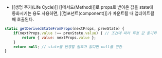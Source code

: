 - [[생명 주기(Life Cycle)]] [[메서드(Method)]]로 props로 받아온 값을 state에 동화시키는 용도 사용하면, [[컴포넌트(component)]]가 마운트될 때 업데이트될 때 호출된다.

```js
static getDerivedStateFromProps(nextProps, prevState) {
	if(nextProps.value !== prevState.value) { // 조건에 따라 특정 값 동기화
		return { value: nextProps.value };
	}
	return null; // state를 변경할 필요가 없다면 null를 반환
}
```

